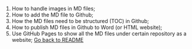 1. How to handle images in MD files;  
2. How to add the MD file to Github;
3. How the MD files need to be structured (TOC) in Github;
4. How to publish MD files in Github to Word (or HTML website);
5. Use GitHub Pages to show all the MD files under certain repository as a website;
[Go back to README](README.md)
